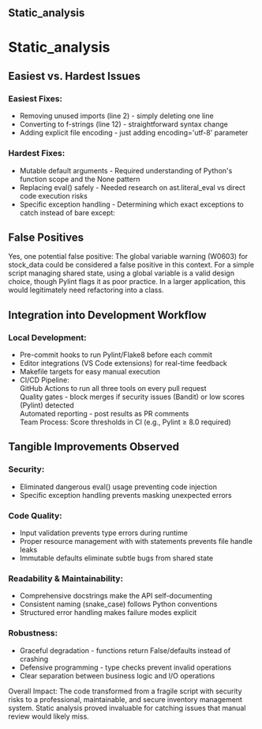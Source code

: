 ## Static_analysis

# Static_analysis

## Easiest vs. Hardest Issues

### Easiest Fixes:
* Removing unused imports (line 2) - simply deleting one line
* Converting to f-strings (line 12) - straightforward syntax change
* Adding explicit file encoding - just adding encoding='utf-8' parameter

### Hardest Fixes:
* Mutable default arguments - Required understanding of Python's function scope and the None pattern
* Replacing eval() safely - Needed research on ast.literal_eval vs direct code execution risks
* Specific exception handling - Determining which exact exceptions to catch instead of bare except:

## False Positives

Yes, one potential false positive:
The global variable warning (W0603) for stock_data could be considered a false positive in this context. For a simple script managing shared state, using a global variable is a valid design choice, though Pylint flags it as poor practice. In a larger application, this would legitimately need refactoring into a class.

## Integration into Development Workflow

### Local Development:

* Pre-commit hooks to run Pylint/Flake8 before each commit
* Editor integrations (VS Code extensions) for real-time feedback
* Makefile targets for easy manual execution
* CI/CD Pipeline:</br>
	GitHub Actions to run all three tools on every pull request</br>
	Quality gates - block merges if security issues (Bandit) or low scores (Pylint) detected</br>
	Automated reporting - post results as PR comments</br>
	Team Process: Score thresholds in CI (e.g., Pylint ≥ 8.0 required)

## Tangible Improvements Observed

### Security:
* Eliminated dangerous eval() usage preventing code injection
* Specific exception handling prevents masking unexpected errors

### Code Quality:
* Input validation prevents type errors during runtime
* Proper resource management with with statements prevents file handle leaks
* Immutable defaults eliminate subtle bugs from shared state

### Readability & Maintainability:
* Comprehensive docstrings make the API self-documenting
* Consistent naming (snake_case) follows Python conventions
* Structured error handling makes failure modes explicit

### Robustness:
* Graceful degradation - functions return False/defaults instead of crashing
* Defensive programming - type checks prevent invalid operations
* Clear separation between business logic and I/O operations


Overall Impact: The code transformed from a fragile script with security risks to a professional, maintainable, and secure inventory management system. Static analysis proved invaluable for catching issues that manual review would likely miss.
